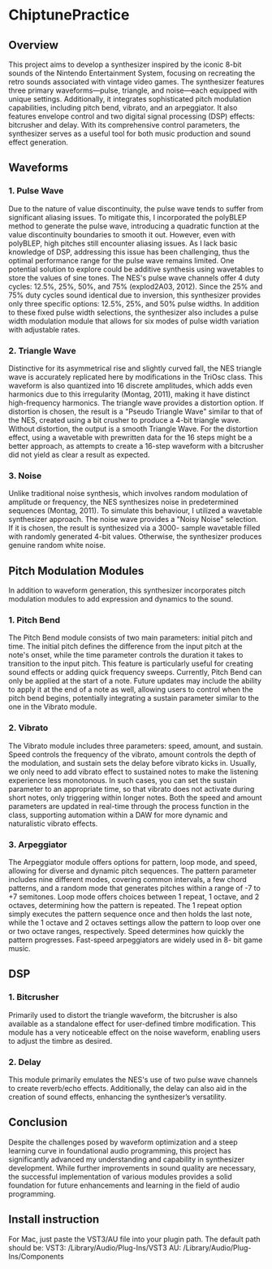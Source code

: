 # ChiptunePractice
## Overview
This project aims to develop a synthesizer inspired by the iconic 8-bit sounds of the Nintendo
Entertainment System, focusing on recreating the retro sounds associated with vintage video games.
The synthesizer features three primary waveforms—pulse, triangle, and noise—each equipped with
unique settings. Additionally, it integrates sophisticated pitch modulation capabilities, including pitch
bend, vibrato, and an arpeggiator. It also features envelope control and two digital signal processing
(DSP) effects: bitcrusher and delay. With its comprehensive control parameters, the synthesizer serves
as a useful tool for both music production and sound effect generation.

## Waveforms
### 1. Pulse Wave
Due to the nature of value discontinuity, the pulse wave tends to suffer from significant aliasing issues.
To mitigate this, I incorporated the polyBLEP method to generate the pulse wave, introducing a
quadratic function at the value discontinuity boundaries to smooth it out. However, even with
polyBLEP, high pitches still encounter aliasing issues. As I lack basic knowledge of DSP, addressing this
issue has been challenging, thus the optimal performance range for the pulse wave remains limited.
One potential solution to explore could be additive synthesis using wavetables to store the values of
sine tones.
The NES's pulse wave channels offer 4 duty cycles: 12.5%, 25%, 50%, and 75% (explod2A03, 2012).
Since the 25% and 75% duty cycles sound identical due to inversion, this synthesizer provides only
three specific options: 12.5%, 25%, and 50% pulse widths. In addition to these fixed pulse width
selections, the synthesizer also includes a pulse width modulation module that allows for six modes
of pulse width variation with adjustable rates. 


### 2. Triangle Wave
Distinctive for its asymmetrical rise and slightly curved fall, the NES triangle wave is accurately
replicated here by modifications in the TriOsc class. This waveform is also quantized into 16 discrete
amplitudes, which adds even harmonics due to this irregularity (Montag, 2011), making it have distinct
high-frequency harmonics.
The triangle wave provides a distortion option. If distortion is chosen, the result is a "Pseudo Triangle
Wave" similar to that of the NES, created using a bit crusher to produce a 4-bit triangle wave. Without
distortion, the output is a smooth Triangle Wave. For the distortion effect, using a wavetable with prewritten
data for the 16 steps might be a better approach, as attempts to create a 16-step waveform
with a bitcrusher did not yield as clear a result as expected.

### 3. Noise
Unlike traditional noise synthesis, which involves random modulation of amplitude or frequency, the
NES synthesizes noise in predetermined sequences (Montag, 2011). To simulate this behaviour, I
utilized a wavetable synthesizer approach.
The noise wave provides a "Noisy Noise" selection. If it is chosen, the result is synthesized via a 3000-
sample wavetable filled with randomly generated 4-bit values. Otherwise, the synthesizer produces
genuine random white noise.


## Pitch Modulation Modules
In addition to waveform generation, this synthesizer incorporates pitch modulation modules to add
expression and dynamics to the sound.

### 1. Pitch Bend
The Pitch Bend module consists of two main parameters: initial pitch and time. The initial pitch defines
the difference from the input pitch at the note's onset, while the time parameter controls the duration
it takes to transition to the input pitch. This feature is particularly useful for creating sound effects or
adding quick frequency sweeps.
Currently, Pitch Bend can only be applied at the start of a note. Future updates may include the ability
to apply it at the end of a note as well, allowing users to control when the pitch bend begins,
potentially integrating a sustain parameter similar to the one in the Vibrato module.

### 2. Vibrato
The Vibrato module includes three parameters: speed, amount, and sustain. Speed controls the
frequency of the vibrato, amount controls the depth of the modulation, and sustain sets the delay
before vibrato kicks in.
Usually, we only need to add vibrato effect to sustained notes to make the listening experience less
monotonous. In such cases, you can set the sustain parameter to an appropriate time, so that vibrato
does not activate during short notes, only triggering within longer notes. Both the speed and amount
parameters are updated in real-time through the process function in the class, supporting automation
within a DAW for more dynamic and naturalistic vibrato effects.

### 3. Arpeggiator
The Arpeggiator module offers options for pattern, loop mode, and speed, allowing for diverse and
dynamic pitch sequences. The pattern parameter includes nine different modes, covering common
intervals, a few chord patterns, and a random mode that generates pitches within a range of -7 to +7
semitones.
Loop mode offers choices between 1 repeat, 1 octave, and 2 octaves, determining how the pattern is
repeated. The 1 repeat option simply executes the pattern sequence once and then holds the last note,
while the 1 octave and 2 octaves settings allow the pattern to loop over one or two octave ranges,
respectively.
Speed determines how quickly the pattern progresses. Fast-speed arpeggiators are widely used in 8-
bit game music.

## DSP
### 1. Bitcrusher
Primarily used to distort the triangle waveform, the bitcrusher is also available as a standalone effect
for user-defined timbre modification. This module has a very noticeable effect on the noise waveform,
enabling users to adjust the timbre as desired.

### 2. Delay
This module primarily emulates the NES's use of two pulse wave channels to create reverb/echo
effects. Additionally, the delay can also aid in the creation of sound effects, enhancing the
synthesizer’s versatility.


## Conclusion
Despite the challenges posed by waveform optimization and a steep learning curve in foundational
audio programming, this project has significantly advanced my understanding and capability in
synthesizer development. While further improvements in sound quality are necessary, the successful
implementation of various modules provides a solid foundation for future enhancements and learning
in the field of audio programming.

## Install instruction
For Mac, just paste the VST3/AU file into your plugin path. The default path should be:
VST3: /Library/Audio/Plug-Ins/VST3
AU: /Library/Audio/Plug-Ins/Components
